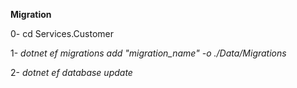 **Migration**

0- cd Services.Customer

1- *dotnet ef migrations add "migration_name" -o ./Data/Migrations*

2- *dotnet ef database update*
